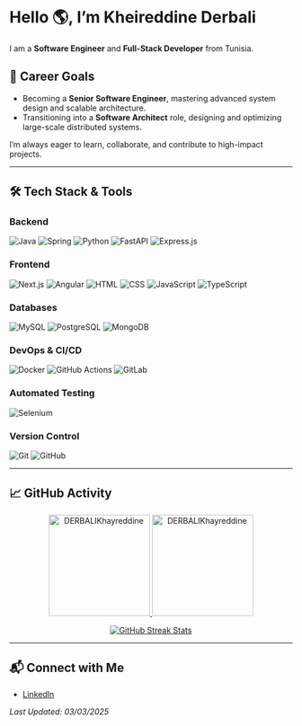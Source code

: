 # Hello 🌎, I’m Kheireddine Derbali

I am a **Software Engineer** and **Full-Stack Developer** from Tunisia.  

## 🚀 Career Goals  
- Becoming a **Senior Software Engineer**, mastering advanced system design and scalable architecture.  
- Transitioning into a **Software Architect** role, designing and optimizing large-scale distributed systems.  
  
I’m always eager to learn, collaborate, and contribute to high-impact projects.  

---  

## 🛠️ Tech Stack & Tools  

### **Backend**  
![Java](https://skillicons.dev/icons?i=java) ![Spring](https://skillicons.dev/icons?i=spring) ![Python](https://skillicons.dev/icons?i=python) ![FastAPI](https://skillicons.dev/icons?i=fastapi) ![Express.js](https://skillicons.dev/icons?i=express)  

### **Frontend**  
![Next.js](https://skillicons.dev/icons?i=nextjs) ![Angular](https://skillicons.dev/icons?i=angular) ![HTML](https://skillicons.dev/icons?i=html) ![CSS](https://skillicons.dev/icons?i=css) ![JavaScript](https://skillicons.dev/icons?i=js) ![TypeScript](https://skillicons.dev/icons?i=ts)  

### **Databases**  
![MySQL](https://skillicons.dev/icons?i=mysql) ![PostgreSQL](https://skillicons.dev/icons?i=postgresql) ![MongoDB](https://skillicons.dev/icons?i=mongodb)  

### **DevOps & CI/CD**  
![Docker](https://skillicons.dev/icons?i=docker) ![GitHub Actions](https://skillicons.dev/icons?i=githubactions) ![GitLab](https://skillicons.dev/icons?i=gitlab)  

### **Automated Testing**  
![Selenium](https://skillicons.dev/icons?i=selenium)  

### **Version Control**  
![Git](https://skillicons.dev/icons?i=git) ![GitHub](https://skillicons.dev/icons?i=github)  

---  

## 📈 GitHub Activity  

<div align="center">
  <a href="https://github.com/DERBALIKhayreddine">
    <img height="180em" src="https://github-readme-stats.vercel.app/api/top-langs?username=DERBALIKhayreddine&show_icons=true&locale=en&layout=compact&theme=tokyonight" alt="DERBALIKhayreddine"/>
    <img height="180em" src="https://github-readme-stats.vercel.app/api?username=DERBALIKhayreddine&show_icons=true&locale=en&layout=compact&theme=tokyonight" alt="DERBALIKhayreddine"/>
  </a>
</div>

<p align="center">
  <a href="https://github.com/DERBALIKhayreddine">
    <img src="https://github-readme-streak-stats.herokuapp.com/?user=DERBALIKhayreddine&&theme=tokyonight" alt="GitHub Streak Stats" />
  </a>
</p>

---  

## 📬 Connect with Me  
- [LinkedIn](https://www.linkedin.com/in/derbalikhaireddine/)  

_Last Updated: 03/03/2025_  

